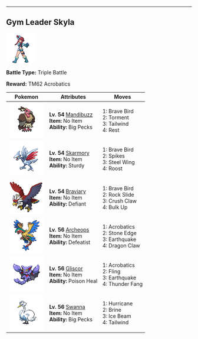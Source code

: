 ---

## Gym Leader Skyla

![Gym Leader Skyla](../../assets/important_trainers/skyla.png "Gym Leader Skyla")

**Battle Type:** Triple Battle

**Reward:** TM62 Acrobatics

| Pokemon | Attributes | Moves |
|:-------:|------------|-------|
| ![Mandibuzz](../../assets/sprites/mandibuzz/front.png "Mandibuzz") |**Lv. 54** [Mandibuzz](../../pokemon/mandibuzz.md/)<br>**Item:** No Item<br>**Ability:** <span class="tooltip" title="Protects the Pokémon from Defense-lowering attacks.">Big Pecks</span> | 1: <span class='tooltip' title='The user tucks in its wings and charges from a low altitude. The user also takes serious damage.'>Brave Bird</span><br>2: <span class='tooltip' title='The user torments and enrages the target, making it incapable of using the same move twice in a row.'>Torment</span><br>3: <span class='tooltip' title='The user whips up a turbulent whirlwind that ups the Speed of all party Pokémon for four turns.'>Tailwind</span><br>4: <span class='tooltip' title='The user goes to sleep for two turns. It fully restores the user’s HP and heals any status problem.'>Rest</span> |
| ![Skarmory](../../assets/sprites/skarmory/front.png "Skarmory") |**Lv. 54** [Skarmory](../../pokemon/skarmory.md/)<br>**Item:** No Item<br>**Ability:** <span class="tooltip" title="It cannot be knocked out with one hit.">Sturdy</span> | 1: <span class='tooltip' title='The user tucks in its wings and charges from a low altitude. The user also takes serious damage.'>Brave Bird</span><br>2: <span class='tooltip' title='The user lays a trap of spikes at the opposing team’s feet. The trap hurts Pokémon that switch into battle.'>Spikes</span><br>3: <span class='tooltip' title='The target is hit with wings of steel. It may also raise the user’s Defense stat.'>Steel Wing</span><br>4: <span class='tooltip' title='The user lands and rests its body. It restores the user’s HP by up to half of its max HP.'>Roost</span> |
| ![Braviary](../../assets/sprites/braviary/front.png "Braviary") |**Lv. 54** [Braviary](../../pokemon/braviary.md/)<br>**Item:** No Item<br>**Ability:** <span class="tooltip" title="When its stats are lowered its Attack increases.">Defiant</span> | 1: <span class='tooltip' title='The user tucks in its wings and charges from a low altitude. The user also takes serious damage.'>Brave Bird</span><br>2: <span class='tooltip' title='Large boulders are hurled at the opposing team to inflict damage. It may also make the targets flinch.'>Rock Slide</span><br>3: <span class='tooltip' title='The user slashes the target with hard and sharp claws. It may also lower the target’s Defense.'>Crush Claw</span><br>4: <span class='tooltip' title='The user tenses its muscles to bulk up its body, boosting both its Attack and Defense stats.'>Bulk Up</span> |
| ![Archeops](../../assets/sprites/archeops/front.png "Archeops") |**Lv. 56** [Archeops](../../pokemon/archeops.md/)<br>**Item:** No Item<br>**Ability:** <span class="tooltip" title="Lowers stats when HP becomes half or less.">Defeatist</span> | 1: <span class='tooltip' title='The user nimbly strikes the target. If the user is not holding an item, this attack inflicts massive damage.'>Acrobatics</span><br>2: <span class='tooltip' title='The user stabs the foe with sharpened stones from below. It has a high critical-hit ratio.'>Stone Edge</span><br>3: <span class='tooltip' title='The user sets off an earthquake that strikes those around it.'>Earthquake</span><br>4: <span class='tooltip' title='The user slashes the target with huge, sharp claws.'>Dragon Claw</span> |
| ![Gliscor](../../assets/sprites/gliscor/front.png "Gliscor") |**Lv. 56** [Gliscor](../../pokemon/gliscor.md/)<br>**Item:** No Item<br>**Ability:** <span class="tooltip" title="Restores HP if the Pokémon is poisoned.">Poison Heal</span> | 1: <span class='tooltip' title='The user nimbly strikes the target. If the user is not holding an item, this attack inflicts massive damage.'>Acrobatics</span><br>2: <span class='tooltip' title='The user flings its held item at the target to attack. Its power and effects depend on the item.'>Fling</span><br>3: <span class='tooltip' title='The user sets off an earthquake that strikes those around it.'>Earthquake</span><br>4: <span class='tooltip' title='The user bites with electrified fangs. It may also make the target flinch or leave it with paralysis.'>Thunder Fang</span> |
| ![Swanna](../../assets/sprites/swanna/front.png "Swanna") |**Lv. 56** [Swanna](../../pokemon/swanna.md/)<br>**Item:** No Item<br>**Ability:** <span class="tooltip" title="Protects the Pokémon from Defense-lowering attacks.">Big Pecks</span> | 1: <span class='tooltip' title='The user attacks by wrapping its opponent in a fierce wind that flies up into the sky. It may also confuse the target.'>Hurricane</span><br>2: <span class='tooltip' title='The user shoots boiling hot water at its target. It may also leave the target with a burn.'>Brine</span><br>3: <span class='tooltip' title='The target is struck with an icy-cold beam of energy. It may also freeze the target solid.'>Ice Beam</span><br>4: <span class='tooltip' title='The user whips up a turbulent whirlwind that ups the Speed of all party Pokémon for four turns.'>Tailwind</span> |

